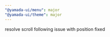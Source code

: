 ```yaml
---
"@yamada-ui/menu": major
"@yamada-ui/theme": major
---
```


resolve scroll following issue with position fixed
